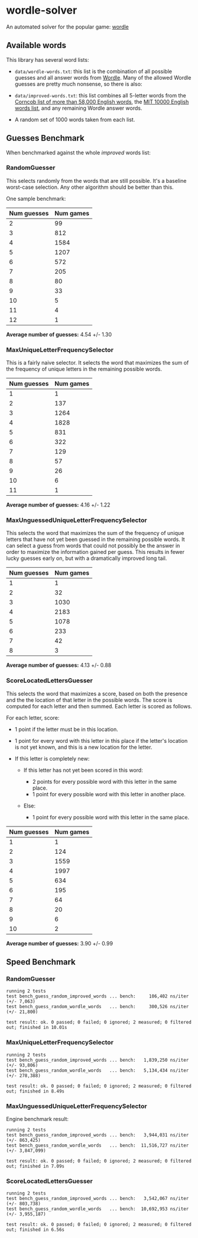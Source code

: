 # wordle-solver

An automated solver for the popular game: [wordle](https://www.powerlanguage.co.uk/wordle/)

## Available words

This library has several word lists:

*  `data/wordle-words.txt`: this list is the combination of all possible guesses and all answer words from [Wordle](https://www.powerlanguage.co.uk/wordle/). Many of the allowed Wordle guesses are pretty much nonsense, so there is also:

*  `data/improved-words.txt`: this list combines all 5-letter words from the [Corncob list of more than 58,000 English words](http://www.mieliestronk.com/wordlist.html), the [MIT 10000 English words list](https://www.mit.edu/~ecprice/wordlist.10000), and any remaining Wordle answer words.

*  A random set of 1000 words taken from each list.

## Guesses Benchmark

When benchmarked against the whole *improved* words list:

### RandomGuesser

This selects randomly from the words that are still possible. It's a baseline worst-case selection.
Any other algorithm should be better than this.

One sample benchmark:

|Num guesses|Num games|
|-----------|---------|
|2|99|
|3|812|
|4|1584|
|5|1207|
|6|572|
|7|205|
|8|80|
|9|33|
|10|5|
|11|4|
|12|1|

**Average number of guesses:** 4.54 +/- 1.30

### MaxUniqueLetterFrequencySelector

This is a fairly naive selector. It selects the word that maximizes the sum of the frequency of
unique letters in the remaining possible words.

|Num guesses|Num games|
|-----------|---------|
|1|1|
|2|137|
|3|1264|
|4|1828|
|5|831|
|6|322|
|7|129|
|8|57|
|9|26|
|10|6|
|11|1|

**Average number of guesses:** 4.16 +/- 1.22

### MaxUnguessedUniqueLetterFrequencySelector

This selects the word that maximizes the sum of the frequency of unique letters that have not yet
been guessed in the remaining possible words. It can select a guess from words that could not
possibly be the answer in order to maximize the information gained per guess. This results in fewer
lucky guesses early on, but with a dramatically improved long tail. 

|Num guesses|Num games|
|-----------|---------|
|1|1|
|2|32|
|3|1030|
|4|2183|
|5|1078|
|6|233|
|7|42|
|8|3|

**Average number of guesses:** 4.13 +/- 0.88

### ScoreLocatedLettersGuesser

This selects the word that maximizes a score, based on both the presence and the the location of
that letter in the possible words. The score is computed for each letter and then summed. Each
letter is scored as follows.

For each letter, score:

* 1 point if the letter must be in this location.
* 1 point for every word with this letter in this place if the letter's location is not yet
  known, and this is a new location for the letter.
* If this letter is completely new:

   * If this letter has not yet been scored in this word:

      * 2 points for every possible word with this letter in the same place.
      * 1 point for every possible word with this letter in another place.
   
   * Else:

      * 1 point for every possible word with this letter in the same place.

|Num guesses|Num games|
|-----------|---------|
|1|1|
|2|124|
|3|1559|
|4|1997|
|5|634|
|6|195|
|7|64|
|8|20|
|9|6|
|10|2|

**Average number of guesses:** 3.90 +/- 0.99

## Speed Benchmark

### RandomGuesser

```
running 2 tests
test bench_guess_random_improved_words ... bench:     106,402 ns/iter (+/- 7,063)
test bench_guess_random_wordle_words   ... bench:     300,526 ns/iter (+/- 21,800)

test result: ok. 0 passed; 0 failed; 0 ignored; 2 measured; 0 filtered out; finished in 10.01s
```

### MaxUniqueLetterFrequencySelector

```
running 2 tests
test bench_guess_random_improved_words ... bench:   1,839,250 ns/iter (+/- 93,806)
test bench_guess_random_wordle_words   ... bench:   5,134,434 ns/iter (+/- 278,388)

test result: ok. 0 passed; 0 failed; 0 ignored; 2 measured; 0 filtered out; finished in 8.49s
```

### MaxUnguessedUniqueLetterFrequencySelector

Engine benchmark result:

```
running 2 tests
test bench_guess_random_improved_words ... bench:   3,944,031 ns/iter (+/- 863,425)
test bench_guess_random_wordle_words   ... bench:  11,516,727 ns/iter (+/- 3,847,099)

test result: ok. 0 passed; 0 failed; 0 ignored; 2 measured; 0 filtered out; finished in 7.09s
```

### ScoreLocatedLettersGuesser

```
running 2 tests
test bench_guess_random_improved_words ... bench:   3,542,067 ns/iter (+/- 803,738)
test bench_guess_random_wordle_words   ... bench:  10,692,953 ns/iter (+/- 3,955,187)

test result: ok. 0 passed; 0 failed; 0 ignored; 2 measured; 0 filtered out; finished in 6.56s
```